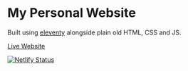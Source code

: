 # My Personal Website

Built using [eleventy](https://www.11ty.dev) alongside plain old HTML, CSS and JS. 

[Live Website](https://jpetrillo.com)

[![Netlify Status](https://api.netlify.com/api/v1/badges/35edb60c-ebfd-4a97-b8cb-f5de87563206/deploy-status)](https://app.netlify.com/sites/frosty-stonebraker-8cc9c4/deploys)
